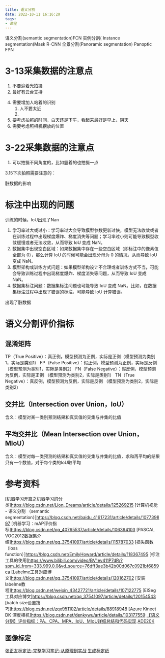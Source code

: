 ```yaml
---
title: 语义分割
date: 2022-10-11 16:16:20
tags:
- 课程
---
```




语义分割(semantic segmentation)FCN
实例分割( Instance segmentation)Mask R-CNN
全景分割(Panoramic segmentation) Panoptic FPN

# 3-13采集数据的注意点
1. 不要迎着光拍摄
2. 最好有云台支持
<!-- 3. 采集的图片，虽然分文件夹，但是文件名还是得处理，不然重名了 -->
4. 需要增加人站着的识别
   1. 人不要太近
   2. 
5. 要考虑拍照的时间，白天还是下午，看起来最好是早上，阴天
6. 需要考虑照相机摆放的位置


# 3-22采集数据的注意点
1. 可以拍摄不同角度的，比如竖着的也拍摄一点



3.15下次拍照需要注意的：


脏数据的影响

# 标注中出现的问题
训练的时候，IoU出现了Nan
1. 学习率过大或过小：学习率过大会导致模型参数更新过快，模型无法收敛或者在训练过程中出现梯度爆炸、梯度消失等问题；学习率过小则可能导致模型收敛缓慢或者无法收敛，从而导致 IoU 变成 NaN。
2. 数据集中出现空白区域：如果数据集中存在一些空白区域（即标注中的像素值全部为 0），那么计算 IoU 的时候可能会出现分母为 0 的情况，从而导致 IoU 变成 NaN。
3. 模型架构或训练方式问题：如果模型架构设计不合理或者训练方式不当，可能会导致训练过程中出现梯度爆炸、梯度消失等问题，从而导致 IoU 变成 NaN。
4. 数据集标注问题：数据集标注问题也可能导致 IoU 变成 NaN。比如，在数据集标注过程中出现了错误的标注，可能导致 IoU 计算错误。

出现了脏数据




# 语义分割评价指标

## 混淆矩阵

TP（True Positive）：真正例，模型预测为正例，实际是正例（模型预测为类别1，实际是类别1）
FP（False Positive）：假正例，模型预测为正例，实际是反例 （模型预测为类别1，实际是类别2）
FN（False Negative）：假反例，模型预测为反例，实际是正例 （模型预测为类别2，实际是类别1）
TN（True Negative）：真反例，模型预测为反例，实际是反例 （模型预测为类别2，实际是类别2）

## 交并比（Intersection over Union，IoU）
含义：模型对某一类别预测结果和真实值的交集与并集的比值

## 平均交并比（Mean Intersection over Union，MIoU）
含义：模型对每一类预测的结果和真实值的交集与并集的比值，求和再平均的结果
只有一个数值，对于每个类的IoU取平均





# 参考资料
[机器学习开篇之机器学习的分类]https://blog.csdn.net/Lion_Dreams/article/details/125269215
[计算机视觉 - 语义分割 （semantic segmentation）]https://blog.csdn.net/baidu_41617231/article/details/107739897
[机器学习：mAP评价指标]https://blog.csdn.net/qq_40765537/article/details/106394103
[PASCAL VOC2012数据集介绍]https://blog.csdn.net/qq_37541097/article/details/115787033
[损失函数（loss function）]https://blog.csdn.net/EmilyHoward/article/details/118367495
[标注工具的使用]https://www.bilibili.com/video/BV1ev411P7dR/?spm_id_from=333.999.0.0&vd_source=76dff3ae3b42b00d067c0921bf6859ca
[Labelme工具对应博文]https://blog.csdn.net/qq_37541097/article/details/120162702
[安装labelme教程]https://blog.csdn.net/weixin_43427721/article/details/107122775
[EISeg工具对应博文]https://blog.csdn.net/qq_37541097/article/details/120154543
[batch size设置技巧]https://blog.csdn.net/zqx951102/article/details/88918948
[Azure Kinect DK 深度相机]https://blog.csdn.net/denkywu/article/details/103177559
[【语义分割】评价指标：PA、CPA、MPA、IoU、MIoU详细总结和代码实现](https://blog.csdn.net/sinat_29047129/article/details/103642140)
[ADE20K](https://groups.csail.mit.edu/vision/datasets/ADE20K/)

## 图像标定
[张正友标定法-完整学习笔记-从原理到实战](https://zhuanlan.zhihu.com/p/136827980)
[生成标定纸](https://calib.io/pages/camera-calibration-pattern-generator)



